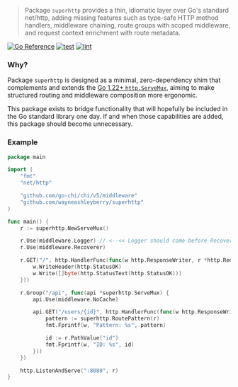 > Package `superhttp` provides a thin, idiomatic layer over Go's standard net/http, adding missing features such as type-safe HTTP method handlers, middleware chaining, route groups with scoped middleware, and request context enrichment with route metadata.

[![Go Reference](https://pkg.go.dev/badge/github.com/wayneashleyberry/superhttp.svg)](https://pkg.go.dev/github.com/wayneashleyberry/superhttp)
[![test](https://github.com/wayneashleyberry/superhttp/actions/workflows/test.yaml/badge.svg)](https://github.com/wayneashleyberry/superhttp/actions/workflows/test.yaml)
[![lint](https://github.com/wayneashleyberry/superhttp/actions/workflows/lint.yaml/badge.svg)](https://github.com/wayneashleyberry/superhttp/actions/workflows/lint.yaml)

### Why?

Package `superhttp` is designed as a minimal, zero-dependency shim that complements and extends the [Go 1.22+ `http.ServeMux`](https://go.dev/blog/routing-enhancements), aiming to make structured routing and middleware composition more ergonomic.

This package exists to bridge functionality that will hopefully be included in the Go standard library one day. If and when those capabilities are added, this package should become unnecessary.

### Example

```go
package main

import (
	"fmt"
	"net/http"

	"github.com/go-chi/chi/v5/middleware"
	"github.com/wayneashleyberry/superhttp"
)

func main() {
	r := superhttp.NewServeMux()

	r.Use(middleware.Logger) // <--<< Logger should come before Recoverer
	r.Use(middleware.Recoverer)

	r.GET("/", http.HandlerFunc(func(w http.ResponseWriter, r *http.Request) {
		w.WriteHeader(http.StatusOK)
		w.Write([]byte(http.StatusText(http.StatusOK)))
	}))

	r.Group("/api", func(api *superhttp.ServeMux) {
		api.Use(middleware.NoCache)

		api.GET("/users/{id}", http.HandlerFunc(func(w http.ResponseWriter, r *http.Request) {
			pattern := superhttp.RoutePattern(r)
			fmt.Fprintf(w, "Pattern: %s", pattern)

			id := r.PathValue("id")
			fmt.Fprintf(w, "ID: %s", id)
		}))
	})

	http.ListenAndServe(":8080", r)
}
```
